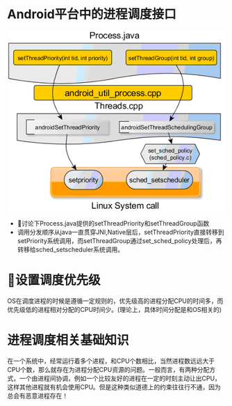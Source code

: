 # Android平台中的进程调度接口
![Process](../img/android_process.png)

* 讨论下Process.java提供的setThreadPriority和setThreadGroup函数
* 调用分发顺序从java一直贯穿JNI,Native层后，setThreadPriority直接转移到setPriority系统调用，而setThreadGroup通过set\_sched\_policy处理后，再转移给sched_setscheduler系统调用。

# 设置调度优先级
OS在调度进程的时候是遵循一定规则的，优先级高的进程分配CPU的时间多，而优先级低的进程相对分配的CPU时间少。(理论上，具体时间分配是和OS相关的)

# 进程调度相关基础知识
在一个系统中，经常运行着多个进程，和CPU个数相比，当然进程数远远大于CPU个数，那么就存在为进程分配CPU资源的问题。一般而言，有两种分配方式，一个由进程间协调，例如一个比较友好的进程在一定的时刻主动让出CPU，这样其他进程就有机会使用CPU。但是这种类似道德上的约束往往行不通，因为总会有恶意进程存在！